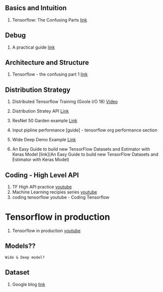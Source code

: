 ## Basics and Intuition

1. Tensorflow: The Confusing Parts  [link](https://jacobbuckman.com/post/tensorflow-the-confusing-parts-1/)

## Debug

1. A practical guide [link](https://wookayin.github.io/tensorflow-talk-debugging)


## Architecture and Structure

1. Tensorflow - the confusing part 1 [link](https://jacobbuckman.com/post/tensorflow-the-confusing-parts-1/) 


## Distribution Strategy

1. Distributed Tensorflow Training (Goole I/O 18) [Video](https://www.youtube.com/watch?v=bRMGoPqsn20)

2. Distribution Stratey API [Link](https://github.com/tensorflow/tensorflow/blob/r1.8/tensorflow/contrib/distribute/README.md)

3. ResNet 50 Garden example [Link](https://github.com/tensorflow/models/tree/master/official/resnet)

4. Input pipline performance [guide] - tensorflow org performance section

5. Wide Deep Demo Example [Link](https://github.com/colinwke/wide_deep_demo)

6. An Easy Guide to build new TensorFlow Datasets and Estimator with Keras Model [link](An Easy Guide to build new TensorFlow Datasets and Estimator with Keras Model)

## Coding -  High Level API

1. TF High API practice [youtube](https://www.youtube.com/watch?v=4oNdaQk0Qv4)
2. Machine Learning recipies series [youtube](https://www.youtube.com/playlist?list=PLOU2XLYxmsIIuiBfYad6rFYQU_jL2ryal)
3. coding tensorflow youtube - Coding Tensorflow


# Tensorflow in production
1. Tensorflow in production [youtube](https://www.youtube.com/watch?v=CxUc5FJF_9w)

## Models??
    Wide & Deep model? 


## Dataset

1. Google blog [link](https://developers.googleblog.com/2017/09/introducing-tensorflow-datasets.html)




